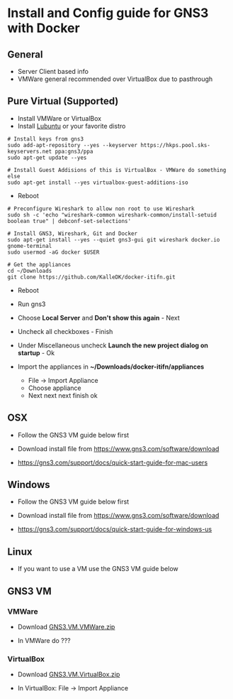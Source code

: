 # Install and Config guide for GNS3 with Docker

## General

 * Server Client based info
 * VMWare general recommended over VirtualBox due to pasthrough

## Pure Virtual (Supported)

* Install VMWare or VirtualBox
* Install [Lubuntu](https://help.ubuntu.com/community/Lubuntu/GetLubuntu) or your favorite distro

```
# Install keys from gns3
sudo add-apt-repository --yes --keyserver https://hkps.pool.sks-keyservers.net ppa:gns3/ppa
sudo apt-get update --yes

# Install Guest Addisions of this is VirtualBox - VMWare do something else
sudo apt-get install --yes virtualbox-guest-additions-iso
```

* Reboot

```
# Preconfigure Wireshark to allow non root to use Wireshark
sudo sh -c 'echo "wireshark-common wireshark-common/install-setuid boolean true" | debconf-set-selections'

# Install GNS3, Wireshark, Git and Docker
sudo apt-get install --yes --quiet gns3-gui git wireshark docker.io gnome-terminal
sudo usermod -aG docker $USER

# Get the appliances
cd ~/Downloads
git clone https://github.com/KalleDK/docker-itifn.git
```

* Reboot

* Run gns3
* Choose __Local Server__ and __Don't show this again__ - Next
* Uncheck all checkboxes - Finish
* Under Miscellaneous uncheck __Launch the new project dialog on startup__ - Ok
* Import the appliances in __~/Downloads/docker-itifn/appliances__
    * File -> Import Appliance
    * Choose appliance
    * Next next next finish ok

## OSX

 * Follow the GNS3 VM guide below first

 * Download install file from https://www.gns3.com/software/download

 * https://gns3.com/support/docs/quick-start-guide-for-mac-users

## Windows

 * Follow the GNS3 VM guide below first

 * Download install file from https://www.gns3.com/software/download

 * https://gns3.com/support/docs/quick-start-guide-for-windows-us

## Linux

  * If you want to use a VM use the GNS3 VM guide below

## GNS3 VM

### VMWare

 * Download [GNS3.VM.VMWare.zip](https://github.com/GNS3/gns3-gui/releases/download/v1.5.2/GNS3.VM.VMware.Workstation.1.5.2.zip)

 * In VMWare do ???

### VirtualBox

 * Download [GNS3.VM.VirtualBox.zip](https://github.com/GNS3/gns3-gui/releases/download/v1.5.2/GNS3.VM.VirtualBox.1.5.2.zip)

 * In VirtualBox: File -> Import Appliance

